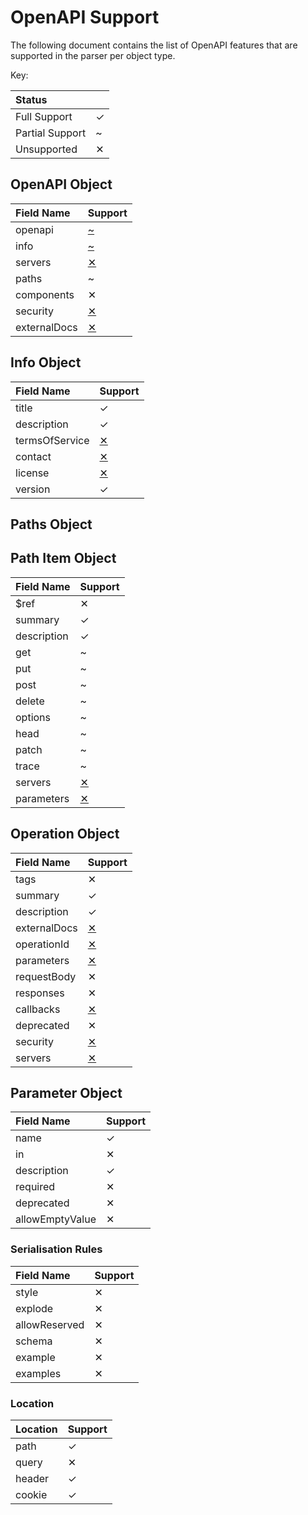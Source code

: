 # OpenAPI Support

The following document contains the list of OpenAPI features that are supported
in the parser per object type.

Key:

| Status | |
|:--|:--|
| Full Support | ✓ |
| Partial Support | ~ |
| Unsupported | ✕ |

## OpenAPI Object

| Field Name | Support |
|:--|:--|
| openapi | [~](https://github.com/apiaryio/fury-adapter-parser-oas3/issues/32) |
| info | [~](https://github.com/apiaryio/fury-adapter-parser-oas3/issues/30) |
| servers | [✕](https://github.com/apiaryio/fury-adapter-parser-oas3/issues/24) |
| paths | ~ |
| components | ✕ |
| security | [✕](https://github.com/apiaryio/fury-adapter-parser-oas3/issues/25) |
| externalDocs | [✕](https://github.com/apiaryio/fury-adapter-parser-oas3/issues/27) |

## Info Object

| Field Name | Support |
|:--|:--|
| title | ✓ |
| description | ✓ |
| termsOfService | [✕](https://github.com/apiaryio/fury-adapter-parser-oas3/issues/29) |
| contact | [✕](https://github.com/apiaryio/fury-adapter-parser-oas3/issues/30) |
| license | [✕](https://github.com/apiaryio/fury-adapter-parser-oas3/issues/31) |
| version | ✓ |

## Paths Object

## Path Item Object

| Field Name | Support |
|:--|:--|
| $ref | ✕ |
| summary | ✓ |
| description | ✓ |
| get | ~ |
| put | ~ |
| post | ~ |
| delete | ~ |
| options | ~ |
| head | ~ |
| patch | ~ |
| trace | ~ |
| servers | [✕](https://github.com/apiaryio/fury-adapter-parser-oas3/issues/24) |
| parameters | [✕](https://github.com/apiaryio/fury-adapter-parser-oas3/issues/33) |

## Operation Object

| Field Name | Support |
|:--|:--|
| tags | ✕ |
| summary | ✓ |
| description | ✓ |
| externalDocs | [✕](https://github.com/apiaryio/fury-adapter-parser-oas3/issues/28) |
| operationId | [✕](https://github.com/apiaryio/fury-adapter-parser-oas3/issues/34) |
| parameters | [✕](https://github.com/apiaryio/fury-adapter-parser-oas3/issues/33) |
| requestBody | ✕ |
| responses | ✕ |
| callbacks | [✕](https://github.com/apiaryio/fury-adapter-parser-oas3/issues/36) |
| deprecated | ✕ |
| security | [✕](https://github.com/apiaryio/fury-adapter-parser-oas3/issues/25) |
| servers | [✕](https://github.com/apiaryio/fury-adapter-parser-oas3/issues/24) |

## Parameter Object

| Field Name | Support |
|:--|:--|
| name | ✓ |
| in | ✕ |
| description | ✓ |
| required | ✕ |
| deprecated | ✕ |
| allowEmptyValue | ✕ |

### Serialisation Rules

| Field Name | Support |
|:--|:--|
| style | ✕ |
| explode | ✕ |
| allowReserved | ✕ |
| schema | ✕ |
| example | ✕ |
| examples | ✕ |

### Location

| Location | Support |
|:--|:--|
| path | ✓ |
| query | ✕ |
| header | ✓ |
| cookie | ✓ |
